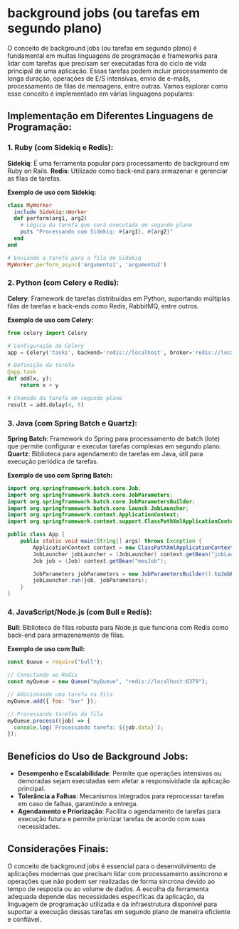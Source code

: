 # background jobs (ou tarefas em segundo plano)

O conceito de background jobs (ou tarefas em segundo plano) é fundamental em muitas linguagens de programação e frameworks para lidar com tarefas que precisam ser executadas fora do ciclo de vida principal de uma aplicação. Essas tarefas podem incluir processamento de longa duração, operações de E/S intensivas, envio de e-mails, processamento de filas de mensagens, entre outras. Vamos explorar como esse conceito é implementado em várias linguagens populares:

## Implementação em Diferentes Linguagens de Programação:

### 1. Ruby (com Sidekiq e Redis):

**Sidekiq**: É uma ferramenta popular para processamento de background em Ruby on Rails.
**Redis**: Utilizado como back-end para armazenar e gerenciar as filas de tarefas.

**Exemplo de uso com Sidekiq:**

```ruby
class MyWorker
  include Sidekiq::Worker
  def perform(arg1, arg2)
    # Lógica da tarefa que será executada em segundo plano
    puts "Processando com Sidekiq: #{arg1}, #{arg2}"
  end
end

# Enviando a tarefa para a fila do Sidekiq
MyWorker.perform_async('argumento1', 'argumento2')
```

### 2. Python (com Celery e Redis):

**Celery**: Framework de tarefas distribuídas em Python, suportando múltiplas filas de tarefas e back-ends como Redis, RabbitMQ, entre outros.

**Exemplo de uso com Celery:**

```python
from celery import Celery

# Configuração do Celery
app = Celery('tasks', backend='redis://localhost', broker='redis://localhost')

# Definição da tarefa
@app.task
def add(x, y):
    return x + y

# Chamada da tarefa em segundo plano
result = add.delay(4, 5)
```

### 3. Java (com Spring Batch e Quartz):

**Spring Batch**: Framework do Spring para processamento de batch (lote) que permite configurar e executar tarefas complexas em segundo plano.
**Quartz**: Biblioteca para agendamento de tarefas em Java, útil para execução periódica de tarefas.

**Exemplo de uso com Spring Batch:**

```java
import org.springframework.batch.core.Job;
import org.springframework.batch.core.JobParameters;
import org.springframework.batch.core.JobParametersBuilder;
import org.springframework.batch.core.launch.JobLauncher;
import org.springframework.context.ApplicationContext;
import org.springframework.context.support.ClassPathXmlApplicationContext;

public class App {
    public static void main(String[] args) throws Exception {
        ApplicationContext context = new ClassPathXmlApplicationContext("spring-batch-context.xml");
        JobLauncher jobLauncher = (JobLauncher) context.getBean("jobLauncher");
        Job job = (Job) context.getBean("meuJob");

        JobParameters jobParameters = new JobParametersBuilder().toJobParameters();
        jobLauncher.run(job, jobParameters);
    }
}
```

### 4. JavaScript/Node.js (com Bull e Redis):

**Bull**: Biblioteca de filas robusta para Node.js que funciona com Redis como back-end para armazenamento de filas.

**Exemplo de uso com Bull:**

```javascript
const Queue = require("bull");

// Conectando ao Redis
const myQueue = new Queue("myQueue", "redis://localhost:6379");

// Adicionando uma tarefa na fila
myQueue.add({ foo: "bar" });

// Processando tarefas da fila
myQueue.process((job) => {
  console.log(`Processando tarefa: ${job.data}`);
});
```

## Benefícios do Uso de Background Jobs:

- **Desempenho e Escalabilidade**: Permite que operações intensivas ou demoradas sejam executadas sem afetar a responsividade da aplicação principal.
- **Tolerância a Falhas**: Mecanismos integrados para reprocessar tarefas em caso de falhas, garantindo a entrega.
- **Agendamento e Priorização**: Facilita o agendamento de tarefas para execução futura e permite priorizar tarefas de acordo com suas necessidades.

## Considerações Finais:

O conceito de background jobs é essencial para o desenvolvimento de aplicações modernas que precisam lidar com processamento assíncrono e operações que não podem ser realizadas de forma síncrona devido ao tempo de resposta ou ao volume de dados. A escolha da ferramenta adequada depende das necessidades específicas da aplicação, da linguagem de programação utilizada e da infraestrutura disponível para suportar a execução dessas tarefas em segundo plano de maneira eficiente e confiável.
